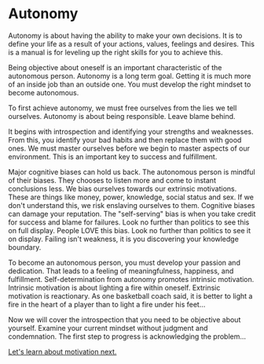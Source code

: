 # Autonomy

Autonomy is about having the ability to make your own decisions. It is to define your life as a result of your actions, values, feelings and desires. This is a manual is for leveling up the right skills for you to achieve this.

Being objective about oneself is an important characteristic of the autonomous person. Autonomy is a long term goal. Getting it is much more of an inside job than an outside one. You must develop the right mindset to become autonomous.

To first achieve autonomy, we must free ourselves from the lies we tell ourselves. Autonomy is about being responsible. Leave blame behind.

It begins with introspection and identifying your strengths and weaknesses. From this, you identify your bad habits and then replace them with good ones. We must master ourselves before we begin to master aspects of our environment. This is an important key to success and fulfillment.

Major cognitive biases can hold us back. The autonomous person is mindful of their biases. They chooses to listen more and come to instant conclusions less. We bias ourselves towards our extrinsic motivations. These are things like money, power, knowledge, social status and sex. If we don't understand this, we risk enslaving ourselves to them. Cognitive biases can damage your reputation. The "self-serving" bias is when you take credit for success and blame for failures. Look no further than politics to see this on full display. People LOVE this bias. Look no further than politics to see it on display.  Failing isn't weakness, it is you discovering your knowledge boundary.

To become an autonomous person, you must develop your passion and dedication. That leads to a feeling of meaningfulness, happiness, and fulfillment. Self-determination from autonomy promotes intrinsic motivation. Intrinsic motivation is about lighting a fire within oneself. Extrinsic motivation is reactionary. As one basketball coach said, it is better to light a fire in the heart of a player than to light a fire under his feet…

Now we will cover the introspection that you need to be objective about yourself. Examine your current mindset without judgment and condemnation. The first step to progress is acknowledging the problem…

[Let's learn about motivation next.](./current_mindset/motivations.md)

